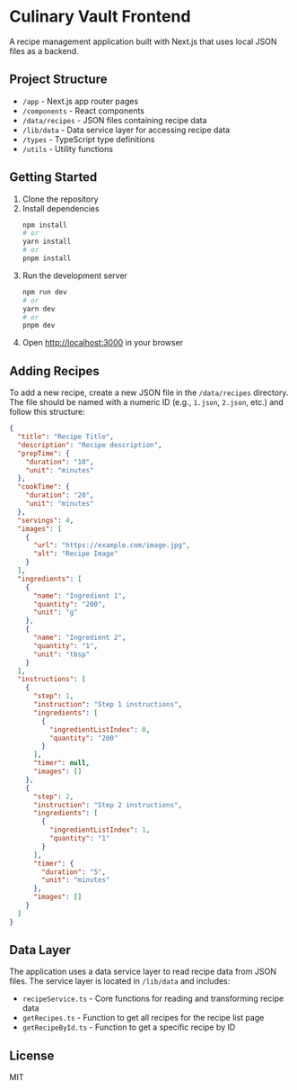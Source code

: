 # Culinary Vault Frontend

A recipe management application built with Next.js that uses local JSON files as a backend.

## Project Structure

- `/app` - Next.js app router pages
- `/components` - React components
- `/data/recipes` - JSON files containing recipe data
- `/lib/data` - Data service layer for accessing recipe data
- `/types` - TypeScript type definitions
- `/utils` - Utility functions

## Getting Started

1. Clone the repository
2. Install dependencies
   ```bash
   npm install
   # or
   yarn install
   # or
   pnpm install
   ```
3. Run the development server
   ```bash
   npm run dev
   # or
   yarn dev
   # or
   pnpm dev
   ```
4. Open [http://localhost:3000](http://localhost:3000) in your browser

## Adding Recipes

To add a new recipe, create a new JSON file in the `/data/recipes` directory. The file should be named with a numeric ID (e.g., `1.json`, `2.json`, etc.) and follow this structure:

```json
{
  "title": "Recipe Title",
  "description": "Recipe description",
  "prepTime": {
    "duration": "10",
    "unit": "minutes"
  },
  "cookTime": {
    "duration": "20",
    "unit": "minutes"
  },
  "servings": 4,
  "images": [
    {
      "url": "https://example.com/image.jpg",
      "alt": "Recipe Image"
    }
  ],
  "ingredients": [
    {
      "name": "Ingredient 1",
      "quantity": "200",
      "unit": "g"
    },
    {
      "name": "Ingredient 2",
      "quantity": "1",
      "unit": "tbsp"
    }
  ],
  "instructions": [
    {
      "step": 1,
      "instruction": "Step 1 instructions",
      "ingredients": [
        {
          "ingredientListIndex": 0,
          "quantity": "200"
        }
      ],
      "timer": null,
      "images": []
    },
    {
      "step": 2,
      "instruction": "Step 2 instructions",
      "ingredients": [
        {
          "ingredientListIndex": 1,
          "quantity": "1"
        }
      ],
      "timer": {
        "duration": "5",
        "unit": "minutes"
      },
      "images": []
    }
  ]
}
```

## Data Layer

The application uses a data service layer to read recipe data from JSON files. The service layer is located in `/lib/data` and includes:

- `recipeService.ts` - Core functions for reading and transforming recipe data
- `getRecipes.ts` - Function to get all recipes for the recipe list page
- `getRecipeById.ts` - Function to get a specific recipe by ID

## License

MIT
